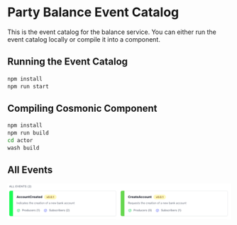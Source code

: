 # Party Balance Event Catalog

This is the event catalog for the balance service. You can either run the event catalog locally or compile it into a component.

## Running the Event Catalog

```bash
npm install
npm run start
```

## Compiling Cosmonic Component

```bash
npm install
npm run build
cd actor
wash build
```

## All Events

![All Bank Account Events](./all_events.png)
